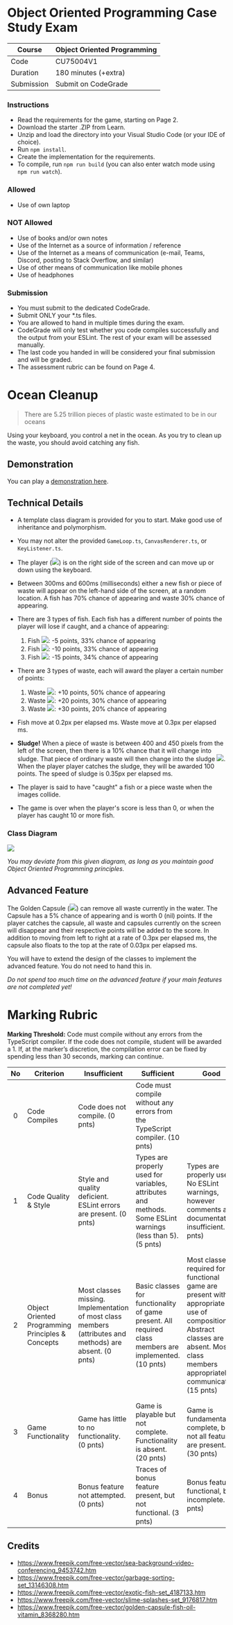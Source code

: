 # Object Oriented Programming Case Study Exam

| Course | Object Oriented Programming |
|---|---|
| Code | CU75004V1 |
| Duration | 180 minutes (+extra) |
| Submission | Submit on CodeGrade |

### Instructions
 - Read the requirements for the game, starting on Page 2.
 - Download the starter .ZIP from Learn.
 - Unzip and load the directory into your Visual Studio Code (or your IDE of choice).
 - Run `npm install`.
 - Create the implementation for the requirements.
 - To compile, run `npm run build` (you can also enter watch mode using `npm run watch`).

### Allowed
 - Use of own laptop 

### NOT Allowed
 - Use of books and/or own notes
 - Use of the Internet as a source of information / reference
 - Use of the Internet as a means of communication (e-mail, Teams, Discord, posting to Stack Overflow, and similar)
 - Use of other means of communication like mobile phones
 - Use of headphones

### Submission
 - You must submit to the dedicated CodeGrade.
 - Submit ONLY your *.ts files.
 - You are allowed to hand in multiple times during the exam. 
 - CodeGrade will only test whether you code compiles successfully and the output from your ESLint. The rest of your exam will be assessed manually.
 - The last code you handed in will be considered your final submission and will be graded.
 - The assessment rubric can be found on Page 4.

<div class="page"/>

# Ocean Cleanup
> There are 5.25 trillion pieces of plastic waste estimated to be in our oceans

Using your keyboard, you control a net in the ocean. As you try to clean up the waste, you should avoid catching any fish.

## Demonstration

You can play a [demonstration here](https://hz-hbo-ict.github.io/ts-oceancleanup/).

## Technical Details

 - A template class diagram is provided for you to start. Make good use of inheritance and polymorphism.

 - You may not alter the provided `GameLoop.ts`, `CanvasRenderer.ts`, or `KeyListener.ts`.

 - The player (![](./assets/player.png)) is on the right side of the screen and can move up or down using the keyboard.

 - Between 300ms and 600ms (milliseconds) either a new fish or piece of waste will appear on the left-hand side of the screen, at a random location. A fish has 70% chance of appearing and waste 30% chance of appearing.

- There are 3 types of fish. Each fish has a different number of points the player will lose if caught, and a chance of appearing:
    1. Fish ![](./assets/fish1.png): -5 points, 33% chance of appearing
    2. Fish ![](./assets/fish2.png): -10 points, 33% chance of appearing
    3. Fish ![](./assets/fish3.png): -15 points, 34% chance of appearing

 - There are 3 types of waste, each will award the player a certain number of points:
    1. Waste ![](./assets/waste1.png): +10 points, 50% chance of appearing
    2. Waste ![](./assets/waste2.png): +20 points, 30% chance of appearing
    3. Waste ![](./assets/waste3.png): +30 points, 20% chance of appearing

 - Fish move at 0.2px per elapsed ms. Waste move at 0.3px per elapsed ms.

 - **Sludge!** When a piece of waste is between 400 and 450 pixels from the left of the screen, then there is a 10% chance that it will change into sludge. That piece of ordinary waste will then change into the sludge ![](./assets/toxic.png). When the player player catches the sludge, they will be awarded 100 points. The speed of sludge is 0.35px per elapsed ms.

 - The player is said to have "caught" a fish or a piece waste when the images collide.

 - The game is over when the player's score is less than 0, or when the player has caught 10 or more fish.

<div class="page"/>

### Class Diagram
![](./docs/classdiagram.svg)

*You may deviate from this given diagram, as long as you maintain good Object Oriented Programming principles.*

## Advanced Feature
The Golden Capsule (![](./assets/capsule.png)) can remove all waste currently in the water. The Capsule has a 5% chance of appearing and is worth 0 (nil) points. If the player catches the capsule, all waste and capsules currently on the screen will disappear and their respective points will be added to the score. In addition to moving from left to right at a rate of 0.3px per elapsed ms, the capsule also floats to the top at the rate of 0.03px per elapsed ms.

You will have to extend the design of the classes to implement the advanced feature. You do not need to hand this in.

*Do not spend too much time on the advanced feature if your main features are not completed yet!*

<div class="page"/>

# Marking Rubric

**Marking Threshold:** Code must compile without any errors from the TypeScript compiler. If the code does not compile, student will be awarded a 1. If, at the marker’s discretion, the compilation error can be fixed by spending less than 30 seconds, marking can continue.

| No  | Criterion | Insufficient | Sufficient | Good | Excellent |
|:-:|---|---|---|---|---|
| 0  | Code Compiles | Code does not compile. (0 pnts) | Code must compile without any errors from the TypeScript compiler. (10 pnts) |  |  |
| 1 | Code Quality & Style | Style and quality deficient. ESLint errors are present. (0 pnts) | Types are properly used for variables, attributes and methods. Some ESLint warnings (less than 5). (5 pnts) | Types are properly used. No ESLint warnings, however comments and documentation insufficient. (7 pnts) | Types are properly used. No ESLint problems. Good quality and style, including complete JSDocs. (10 pnts) |
| 2 | Object Oriented Programming Principles & Concepts    | Most classes missing. Implementation of most class members (attributes and methods) are absent. (0 pnts)    | Basic classes for functionality of game present. All required  class members are implemented. (10 pnts) | Most classes required for functional game are present with appropriate use of composition. Abstract classes are absent. Most class members appropriately communicate. (15 pnts)   | Classes required for functional game (inherited and abstract) are present with good use of inheritance and composition. Polymorphism appropriately used to reduce code duplication (30 pnts) |
| 3 | Game Functionality | Game has little to no functionality. (0 pnts) | Game is playable but not complete. Functionality is absent. (20 pnts) | Game is fundamentally complete, but not all features are present. (30 pnts) | Game functions exactly as per requirements. (40 pnts) |
| 4 | Bonus | Bonus feature not attempted. (0 pnts) | Traces of bonus feature present, but not functional. (3 pnts) | Bonus feature functional, but incomplete. (6 pnts) | Bonus feature functions exactly as per requirements. (10 pnts) |

## Credits
 - https://www.freepik.com/free-vector/sea-background-video-conferencing_9453742.htm
 - https://www.freepik.com/free-vector/garbage-sorting-set_13146308.htm
 - https://www.freepik.com/free-vector/exotic-fish-set_4187133.htm
 - https://www.freepik.com/free-vector/slime-splashes-set_9176817.htm
 - https://www.freepik.com/free-vector/golden-capsule-fish-oil-vitamin_8368280.htm